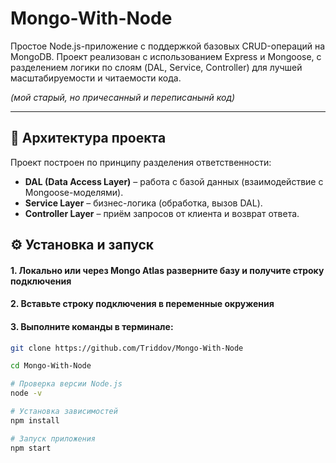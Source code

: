 # Mongo-With-Node

Простое Node.js-приложение с поддержкой базовых CRUD-операций на MongoDB.
Проект реализован с использованием Express и Mongoose, с разделением логики по слоям 
(DAL, Service, Controller) для лучшей масштабируемости и читаемости кода.

*(мой старый, но причесанный и переписанынй код)*

---

## 🔧 Архитектура проекта

Проект построен по принципу разделения ответственности:

- **DAL (Data Access Layer)** – работа с базой данных (взаимодействие с Mongoose-моделями).
- **Service Layer** – бизнес-логика (обработка, вызов DAL).
- **Controller Layer** – приём запросов от клиента и возврат ответа.



## ⚙️ Установка и запуск

#### 1. Локально или через Mongo Atlas разверните базу и получите строку подключения
 
#### 2. Вставьте строку подключения в переменные окружения 

#### 3. Выполните команды в терминале:

```bash
git clone https://github.com/Triddov/Mongo-With-Node

cd Mongo-With-Node

# Проверка версии Node.js
node -v

# Установка зависимостей
npm install

# Запуск приложения
npm start

